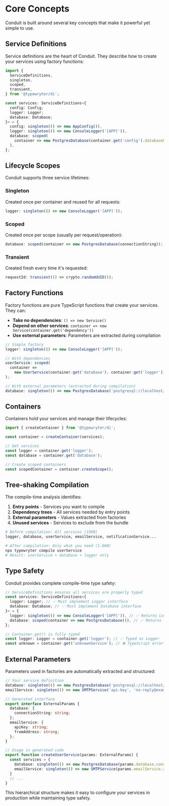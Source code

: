 # Core Concepts

Conduit is built around several key concepts that make it powerful yet simple to use.

## Service Definitions

Service definitions are the heart of Conduit. They describe how to create your services using factory functions:

```typescript
import {
  ServiceDefinitions,
  singleton,
  scoped,
  transient,
} from '@typewryter/di';

const services: ServiceDefinitions<{
  config: Config;
  logger: Logger;
  database: Database;
}> = {
  config: singleton(() => new AppConfig()),
  logger: singleton(() => new ConsoleLogger('[APP]')),
  database: scoped(
    container => new PostgresDatabase(container.get('config').databaseUrl)
  ),
};
```

## Lifecycle Scopes

Conduit supports three service lifetimes:

### Singleton

Created once per container and reused for all requests:

```typescript
logger: singleton(() => new ConsoleLogger('[APP]'));
```

### Scoped

Created once per scope (usually per request/operation):

```typescript
database: scoped(container => new PostgresDatabase(connectionString));
```

### Transient

Created fresh every time it's requested:

```typescript
requestId: transient(() => crypto.randomUUID());
```

## Factory Functions

Factory functions are pure TypeScript functions that create your services. They can:

- **Take no dependencies**: `() => new Service()`
- **Depend on other services**: `container => new Service(container.get('dependency'))`
- **Use external parameters**: Parameters are extracted during compilation

```typescript
// Simple factory
logger: singleton(() => new ConsoleLogger('[APP]'));

// With dependencies
userService: scoped(
  container =>
    new UserService(container.get('database'), container.get('logger'))
);

// With external parameters (extracted during compilation)
database: singleton(() => new PostgresDatabase('postgresql://localhost/mydb'));
```

## Containers

Containers hold your services and manage their lifecycles:

```typescript
import { createContainer } from '@typewryter/di';

const container = createContainer(services);

// Get services
const logger = container.get('logger');
const database = container.get('database');

// Create scoped containers
const scopedContainer = container.createScope();
```

## Tree-shaking Compilation

The compile-time analysis identifies:

1. **Entry points** - Services you want to compile
2. **Dependency trees** - All services needed by entry points
3. **External parameters** - Values extracted from factories
4. **Unused services** - Services to exclude from the bundle

```bash
# Before compilation: All services (15KB)
logger, database, userService, emailService, notificationService...

# After compilation: Only what you need (1.6KB)
npx typewryter compile userService
# Result: userService + database + logger only
```

## Type Safety

Conduit provides complete compile-time type safety:

```typescript
// ServiceDefinitions ensures all services are properly typed
const services: ServiceDefinitions<{
  logger: Logger; // ✅ Must implement Logger interface
  database: Database; // ✅ Must implement Database interface
}> = {
  logger: singleton(() => new ConsoleLogger('[APP]')), // ✅ Returns Logger
  database: scoped(container => new PostgresDatabase()), // ✅ Returns Database
};

// Container.get() is fully typed
const logger: Logger = container.get('logger'); // ✅ Typed as Logger
const unknown = container.get('unknownService'); // ❌ TypeScript error
```

## External Parameters

Parameters used in factories are automatically extracted and structured:

```typescript
// Your service definition
database: singleton(() => new PostgresDatabase('postgresql://localhost/mydb')),
emailService: singleton(() => new SMTPService('api-key', 'no-reply@example.com'))

// Generated interface
export interface ExternalParams {
  database: {
    connectionString: string;
  };
  emailService: {
    apiKey: string;
    fromAddress: string;
  };
}

// Usage in generated code
export function createUserService(params: ExternalParams) {
  const services = {
    database: singleton(() => new PostgresDatabase(params.database.connectionString)),
    emailService: singleton(() => new SMTPService(params.emailService.apiKey, params.emailService.fromAddress))
  }
  // ...
}
```

This hierarchical structure makes it easy to configure your services in production while maintaining type safety.
